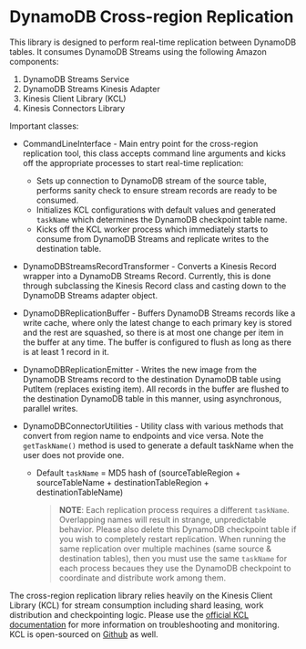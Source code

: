 # DynamoDB Cross-region Replication 

This library is designed to perform real-time replication between DynamoDB tables. It consumes DynamoDB Streams using the following Amazon components:

1. DynamoDB Streams Service
2. DynamoDB Streams Kinesis Adapter
3. Kinesis Client Library (KCL)
4. Kinesis Connectors Library

Important classes:

* CommandLineInterface - Main entry point for the cross-region replication tool, this class accepts command line arguments and kicks off the appropriate processes to start real-time replication:
  * Sets up connection to DynamoDB stream of the source table, performs sanity check to ensure stream records are ready to be consumed.
  * Initializes KCL configurations with default values and generated `taskName` which determines the DynamoDB checkpoint table name.
  * Kicks off the KCL worker process which immediately starts to consume from DynamoDB Streams and replicate writes to the destination table.

* DynamoDBStreamsRecordTransformer - Converts a Kinesis Record wrapper into a DynamoDB Streams Record. Currently, this is done through subclassing the Kinesis Record class and casting down to the DynamoDB Streams adapter object.

* DynamoDBReplicationBuffer - Buffers DynamoDB Streams records like a write cache, where only the latest change to each primary key is stored and the rest are squashed, so there is at most one change per item in the buffer at any time. The buffer is configured to flush as long as there is at least 1 record in it.

* DynamoDBReplicationEmitter - Writes the new image from the DynamoDB Streams record to the destination DynamoDB table using PutItem (replaces existing item). All records in the buffer are flushed to the destination DynamoDB table in this manner, using asynchronous, parallel writes.

* DynamoDBConnectorUtilities - Utility class with various methods that convert from region name to endpoints and vice versa. Note the `getTaskName()` method is used to generate a default taskName when the user does not provide one.
  * Default `taskName` = MD5 hash of (sourceTableRegion + sourceTableName + destinationTableRegion + destinationTableName)
    > **NOTE**: Each replication process requires a different `taskName`. Overlapping names will result in strange, unpredictable behavior. Please also delete this DynamoDB checkpoint table if you wish to completely restart replication. When running the same replication over multiple machines (same source & destination tables), then you must use the same `taskName` for each process becaues they use the DynamoDB checkpoint to coordinate and distribute work among them.

The cross-region replication library relies heavily on the Kinesis Client Library (KCL) for stream consumption including shard leasing, work distribution and checkpointing logic. Please use the [official KCL documentation](http://docs.aws.amazon.com/streams/latest/dev/developing-consumers-with-kcl.html) for more information on troubleshooting and monitoring. KCL is open-sourced on [Github](https://github.com/awslabs/amazon-kinesis-client) as well.
